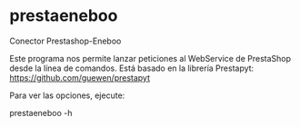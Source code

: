 # prestaeneboo
Conector Prestashop-Eneboo

Este programa nos permite lanzar peticiones al WebService de PrestaShop desde la línea de comandos. Está basado en la librería Prestapyt:
https://github.com/guewen/prestapyt

Para ver las opciones, ejecute:

prestaeneboo -h

